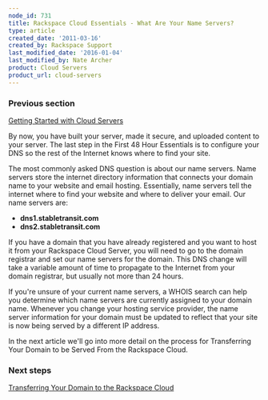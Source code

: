```yaml
---
node_id: 731
title: Rackspace Cloud Essentials - What Are Your Name Servers?
type: article
created_date: '2011-03-16'
created_by: Rackspace Support
last_modified_date: '2016-01-04'
last_modified_by: Nate Archer
product: Cloud Servers
product_url: cloud-servers
---
```


### Previous section

[Getting Started with Cloud
Servers](/how-to/create-a-cloud-server)

By now, you have built your server, made it secure, and uploaded content
to your server.  The last step in the First 48 Hour Essentials is to
configure your DNS so the rest of the Internet knows where to find your
site.

The most commonly asked DNS question is about our name servers.  Name
servers store the internet directory information that connects your
domain name to your website and email hosting.  Essentially, name
servers tell the internet where to find your website and where to
deliver your email. Our name servers are:

-   **dns1.stabletransit.com**
-   **dns2.stabletransit.com**

If you have a domain that you have already registered and you want to
host it from your Rackspace Cloud Server, you will need to go to the
domain registrar and set our name servers for the domain.  This DNS
change will take a variable amount of time to propagate to the Internet
from your domain registrar, but usually not more than 24 hours.

If you're unsure of your current name servers, a WHOIS search can help
you determine which name servers are currently assigned to your domain
name. Whenever you change your hosting service provider, the name server
information for your domain must be updated to reflect that your site is
now being served by a different IP address.

In the next article we'll go into more detail on the process for
Transferring Your Domain to be Served From the Rackspace Cloud.



### Next steps

[Transferring Your Domain to the Rackspace
Cloud](/how-to/rackspace-cloud-essentials-transferring-your-domain-to-be-served-from-rackspace-cloud)

